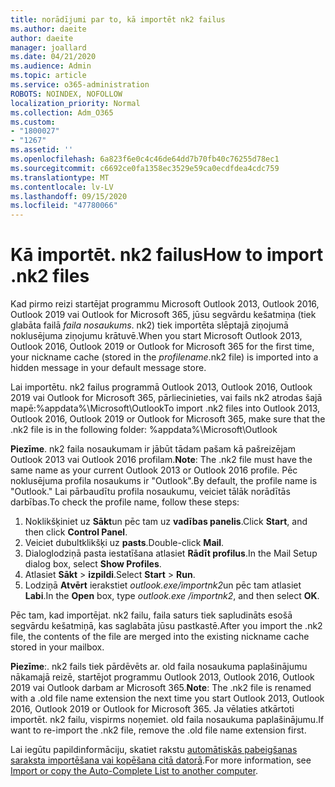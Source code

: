```yaml
---
title: norādījumi par to, kā importēt nk2 failus
ms.author: daeite
author: daeite
manager: joallard
ms.date: 04/21/2020
ms.audience: Admin
ms.topic: article
ms.service: o365-administration
ROBOTS: NOINDEX, NOFOLLOW
localization_priority: Normal
ms.collection: Adm_O365
ms.custom:
- "1800027"
- "1267"
ms.assetid: ''
ms.openlocfilehash: 6a823f6e0c4c46de64dd7b70fb40c76255d78ec1
ms.sourcegitcommit: c6692ce0fa1358ec3529e59ca0ecdfdea4cdc759
ms.translationtype: MT
ms.contentlocale: lv-LV
ms.lasthandoff: 09/15/2020
ms.locfileid: "47780066"
---
```

# <a name="how-to-import-nk2-files"></a><span data-ttu-id="ba996-102">Kā importēt. nk2 failus</span><span class="sxs-lookup"><span data-stu-id="ba996-102">How to import .nk2 files</span></span> 

<span data-ttu-id="ba996-103">Kad pirmo reizi startējat programmu Microsoft Outlook 2013, Outlook 2016, Outlook 2019 vai Outlook for Microsoft 365, jūsu segvārdu kešatmiņa (tiek glabāta failā *faila nosaukums*. nk2) tiek importēta slēptajā ziņojumā noklusējuma ziņojumu krātuvē.</span><span class="sxs-lookup"><span data-stu-id="ba996-103">When you start Microsoft Outlook 2013, Outlook 2016, Outlook 2019 or Outlook for Microsoft 365 for the first time, your nickname cache (stored in the *profilename*.nk2 file) is imported into a hidden message in your default message store.</span></span>

<span data-ttu-id="ba996-104">Lai importētu. nk2 failus programmā Outlook 2013, Outlook 2016, Outlook 2019 vai Outlook for Microsoft 365, pārliecinieties, vai fails nk2 atrodas šajā mapē:%appdata%\Microsoft\Outlook</span><span class="sxs-lookup"><span data-stu-id="ba996-104">To import .nk2 files into Outlook 2013, Outlook 2016, Outlook 2019 or Outlook for Microsoft 365, make sure that the .nk2 file is in the following folder: %appdata%\Microsoft\Outlook</span></span>

<span data-ttu-id="ba996-105">**Piezīme**. nk2 faila nosaukumam ir jābūt tādam pašam kā pašreizējam Outlook 2013 vai Outlook 2016 profilam.</span><span class="sxs-lookup"><span data-stu-id="ba996-105">**Note**: The .nk2 file must have the same name as your current Outlook 2013 or Outlook 2016 profile.</span></span> <span data-ttu-id="ba996-106">Pēc noklusējuma profila nosaukums ir "Outlook".</span><span class="sxs-lookup"><span data-stu-id="ba996-106">By default, the profile name is "Outlook."</span></span> <span data-ttu-id="ba996-107">Lai pārbaudītu profila nosaukumu, veiciet tālāk norādītās darbības.</span><span class="sxs-lookup"><span data-stu-id="ba996-107">To check the profile name, follow these steps:</span></span> 
1. <span data-ttu-id="ba996-108">Noklikšķiniet uz **Sākt**un pēc tam uz **vadības panelis**.</span><span class="sxs-lookup"><span data-stu-id="ba996-108">Click **Start**, and then click **Control Panel**.</span></span>
2. <span data-ttu-id="ba996-109">Veiciet dubultklikšķi uz **pasts**.</span><span class="sxs-lookup"><span data-stu-id="ba996-109">Double-click **Mail**.</span></span>
3. <span data-ttu-id="ba996-110">Dialoglodziņā pasta iestatīšana atlasiet **Rādīt profilus**.</span><span class="sxs-lookup"><span data-stu-id="ba996-110">In the Mail Setup dialog box, select **Show Profiles**.</span></span>
4. <span data-ttu-id="ba996-111">Atlasiet **Sākt**  >  **izpildi**.</span><span class="sxs-lookup"><span data-stu-id="ba996-111">Select **Start** > **Run**.</span></span>
5. <span data-ttu-id="ba996-112">Lodziņā **Atvērt** ierakstiet *outlook.exe/importnk2*un pēc tam atlasiet **Labi**.</span><span class="sxs-lookup"><span data-stu-id="ba996-112">In the **Open** box, type *outlook.exe /importnk2*, and then select **OK**.</span></span> 

<span data-ttu-id="ba996-113">Pēc tam, kad importējat. nk2 failu, faila saturs tiek sapludināts esošā segvārdu kešatmiņā, kas saglabāta jūsu pastkastē.</span><span class="sxs-lookup"><span data-stu-id="ba996-113">After you import the .nk2 file, the contents of the file are merged into the existing nickname cache stored in your mailbox.</span></span>

<span data-ttu-id="ba996-114">**Piezīme**:. nk2 fails tiek pārdēvēts ar. old faila nosaukuma paplašinājumu nākamajā reizē, startējot programmu Outlook 2013, Outlook 2016, Outlook 2019 vai Outlook darbam ar Microsoft 365.</span><span class="sxs-lookup"><span data-stu-id="ba996-114">**Note**: The .nk2 file is renamed with a .old file name extension the next time you start Outlook 2013, Outlook 2016, Outlook 2019 or Outlook for Microsoft 365.</span></span> <span data-ttu-id="ba996-115">Ja vēlaties atkārtoti importēt. nk2 failu, vispirms noņemiet. old faila nosaukuma paplašinājumu.</span><span class="sxs-lookup"><span data-stu-id="ba996-115">If want to re-import the .nk2 file, remove the .old file name extension first.</span></span>

<span data-ttu-id="ba996-116">Lai iegūtu papildinformāciju, skatiet rakstu [automātiskās pabeigšanas saraksta importēšana vai kopēšana citā datorā](https://support.microsoft.com/help/2806550/how-to-import-nk2-files-into-outlook%).</span><span class="sxs-lookup"><span data-stu-id="ba996-116">For more information, see [Import or copy the Auto-Complete List to another computer](https://support.microsoft.com/help/2806550/how-to-import-nk2-files-into-outlook%).</span></span>